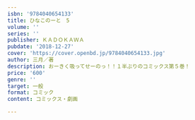 ```yaml
---
isbn: '9784040654133'
title: ひなこのーと　5
volume: ''
series: ''
publisher: ＫＡＤＯＫＡＷＡ
pubdate: '2018-12-27'
cover: 'https://cover.openbd.jp/9784040654133.jpg'
author: 三月／著
description: おーきく吸ってせーのっ！！１半ぶりのコミックス第５巻！
price: '600'
genre: ''
target: 一般
format: コミック
content: コミックス・劇画

---
```

